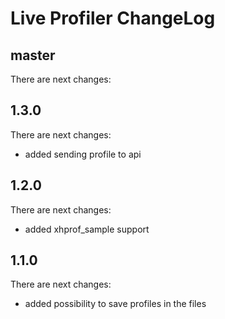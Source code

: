 # Live Profiler ChangeLog

## master

There are next changes:

## 1.3.0

There are next changes:

- added sending profile to api

## 1.2.0

There are next changes:

- added xhprof_sample support

## 1.1.0

There are next changes:

- added possibility to save profiles in the files
